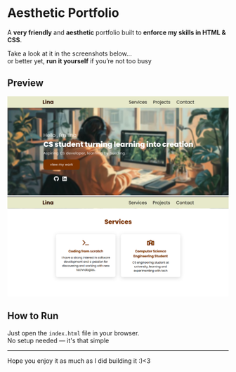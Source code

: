 #  Aesthetic Portfolio

A **very friendly** and **aesthetic** portfolio built to **enforce my skills in HTML & CSS**.  

Take a look at it in the screenshots below...  
or better yet, **run it yourself** if you’re not too busy 

##  Preview
![Alt text](portfolio.png)
![Alt text](portfolio2.png)

##  How to Run
Just open the `index.html` file in your browser.  
No setup needed — it's that simple 

---

Hope you enjoy it as much as I did building it :)<3 
